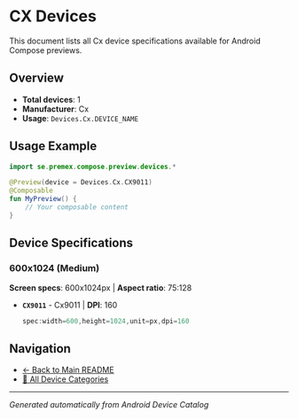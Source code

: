 # CX Devices

This document lists all Cx device specifications available for Android Compose previews.

## Overview

- **Total devices**: 1
- **Manufacturer**: Cx
- **Usage**: `Devices.Cx.DEVICE_NAME`

## Usage Example

```kotlin
import se.premex.compose.preview.devices.*

@Preview(device = Devices.Cx.CX9011)
@Composable
fun MyPreview() {
    // Your composable content
}
```

## Device Specifications

### 600x1024 (Medium)

**Screen specs**: 600x1024px | **Aspect ratio**: 75:128

- **`CX9011`** - Cx9011 | **DPI**: 160
  ```kotlin
  spec:width=600,height=1024,unit=px,dpi=160
  ```

## Navigation

- [← Back to Main README](../../README.md)
- [📱 All Device Categories](../README.md)

---
*Generated automatically from Android Device Catalog*
